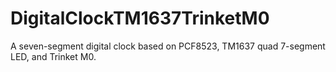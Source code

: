 # DigitalClockTM1637TrinketM0
A seven-segment digital clock based on PCF8523, TM1637 quad 7-segment LED, and Trinket M0.
